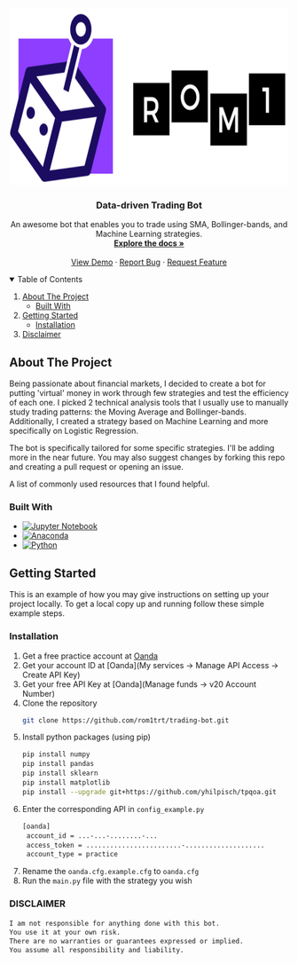 <br />
<p align="center">
  <a href="https://github.com/rom1trt/crypto-news-bot">
    <img src="logo.png" alt="Logo" width="700" height="320">
  </a>

  <h3 align="center">Data-driven Trading Bot</h3>

  <p align="center">
    An awesome bot that enables you to trade using SMA, Bollinger-bands, and Machine Learning strategies.
    <br />
    <a href="https://github.com/rom1trt/trading-bot"><strong>Explore the docs »</strong></a>
    <br />
    <br />
    <a href="https://github.com/rom1trt/trading-bot">View Demo</a>
    ·
    <a href="https://github.com/rom1trt/trading-bot/issues">Report Bug</a>
    ·
    <a href="https://github.com/rom1trt/trading-bot/issues">Request Feature</a>
  </p>
</p>

<!-- TABLE OF CONTENTS -->
<details open="open">
  <summary>Table of Contents</summary>
  <ol>
    <li>
      <a href="#about-the-project">About The Project</a>
      <ul>
        <li><a href="#built-with">Built With</a></li>
      </ul>
    </li>
    <li>
      <a href="#getting-started">Getting Started</a>
      <ul>
        <li><a href="#installation">Installation</a></li>
      </ul>
    </li>
    <li><a href="#disclaimer">Disclaimer</a></li>
  </ol>
</details>


<!-- ABOUT THE PROJECT -->
## About The Project

Being passionate about financial markets, I decided to create a bot for putting 'virtual' money in work through few strategies and test the efficiency of each one. 
I picked 2 technical analysis tools that I usually use to manually study trading patterns: the Moving Average and Bollinger-bands.
Additionally, I created a strategy based on Machine Learning and more specifically on Logistic Regression.

The bot is specifically tailored for some specific strategies. I'll be adding more in the near future. 
You may also suggest changes by forking this repo and creating a pull request or opening an issue.

A list of commonly used resources that I found helpful.

### Built With
* [![Jupyter Notebook](https://img.shields.io/badge/Made%20with-Jupyter-orange?style=for-the-badge&logo=Jupyter)](https://jupyter.org/)
* [![Anaconda](https://img.shields.io/badge/anaconda-darkgreen?style=for-the-badge&logo=anaconda)](https://www.anaconda.com/)
* [![Python](https://img.shields.io/badge/python-a8a300?style=for-the-badge&logo=python)](https://www.python.org/)

<!-- GETTING STARTED -->
## Getting Started

This is an example of how you may give instructions on setting up your project locally.
To get a local copy up and running follow these simple example steps.

### Installation

1. Get a free practice account at [Oanda](https://www.oanda.com/eu-en/trading/)
2. Get your account ID at [Oanda](My services -> Manage API Access -> Create API Key)
3. Get your free API Key at [Oanda](Manage funds -> v20 Account Number)
4. Clone the repository
   ```sh
   git clone https://github.com/rom1trt/trading-bot.git
   ```
5. Install python packages (using pip)
   ```sh
   pip install numpy
   pip install pandas
   pip install sklearn
   pip install matplotlib
   pip install --upgrade git+https://github.com/yhilpisch/tpqoa.git
   ```
6. Enter the corresponding API in `config_example.py`
   ```sh
   [oanda]
    account_id = ...-...-........-...
    access_token = ........................-....................
    account_type = practice
   ```
 7. Rename the `oanda.cfg.example.cfg` to `oanda.cfg`
 8. Run the `main.py` file with the strategy you wish 

### DISCLAIMER

    I am not responsible for anything done with this bot.
    You use it at your own risk.
    There are no warranties or guarantees expressed or implied.
    You assume all responsibility and liability.
